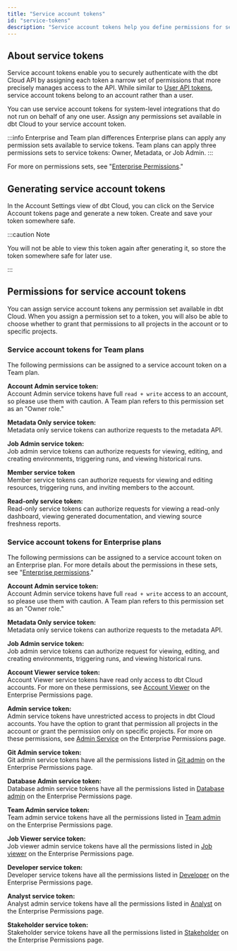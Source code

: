 ```yaml
---
title: "Service account tokens"
id: "service-tokens"
description: "Service account tokens help you define permissions for securing access to your dbt Cloud account and its projects."
---
```


## About service tokens

Service account tokens enable you to securely authenticate with the dbt Cloud API by assigning each token a narrow set of permissions that more precisely manages access to the API. While similar to [User API tokens](user-tokens), service account tokens belong to an account rather than a user.

You can use service account tokens for system-level integrations that do not run on behalf of any one user. Assign any permissions set available in dbt Cloud to your service account token.

:::info Enterprise and Team plan differences
Enterprise plans can apply any permission sets available to service tokens. Team plans can apply three permissions sets to service tokens: Owner, Metadata, or Job Admin.
:::

For more on permissions sets, see "[Enterprise Permissions](docs/dbt-cloud/access-control/enterprise-permissions)."

## Generating service account tokens

In the Account Settings view of dbt Cloud, you can click on the Service Account tokens page and generate a new token. Create and save your token somewhere safe.

:::caution Note

You will not be able to view this token again after generating it, so store the token somewhere safe for later use.

:::

## Permissions for service account tokens

You can assign service account tokens any permission set available in dbt Cloud. When you assign a permission set to a token, you will also be able to choose whether to grant that permissions to all projects in the account or to specific projects.

### Service account tokens for Team plans

The following permissions can be assigned to a service account token on a Team plan.

**Account Admin service token:**<br/>
Account Admin service tokens have full `read + write` access to an account, so please use them with caution.  A Team plan refers to this permission set as an "Owner role."

**Metadata Only service token:**<br/>
Metadata only service tokens can authorize requests to the metadata API.

**Job Admin service token:**<br/>
Job admin service tokens can authorize requests for viewing, editing, and creating environments, triggering runs, and viewing historical runs.  

**Member service token** <br/>
Member service tokens can  authorize requests for viewing and editing resources, triggering runs, and inviting members to the account.

**Read-only service token:**<br/>
Read-only service tokens can authorize requests for viewing a read-only dashboard, viewing generated documentation, and viewing source freshness reports.

### Service account tokens for Enterprise plans

The following permissions can be assigned to a service account token on an Enterprise plan. For more details about the permissions in these sets, see "[Enterprise permissions](/docs/dbt-cloud/access-control/enterprise-permissions)."

**Account Admin service token:** <br/>
Account Admin service tokens have full `read + write` access to an account, so please use them with caution.  A Team plan refers to this permission set as an "Owner role."

**Metadata Only service token:**<br/>
Metadata only service tokens can authorize requests to the metadata API.

**Job Admin service token:**<br/>
Job admin service tokens can authorize request for viewing, editing, and creating environments, triggering runs, and viewing historical runs.  

**Account Viewer service token:**<br/>
Account Viewer service tokens have read only access to dbt Cloud accounts. For more on these permissions, see [Account Viewer](docs/dbt-cloud/access-control/enterprise-permissions#account-viewer) on the Enterprise Permissions page.

**Admin service token:** <br/>
Admin service tokens have unrestricted access to projects in dbt Cloud accounts. You have the option to grant that permission all projects in the account or grant the permission only on specific projects. For more on these permissions, see [Admin Service](docs/dbt-cloud/access-control/enterprise-permissions#admin-service) on the Enterprise Permissions page.

**Git Admin service token:**<br/>
Git admin service tokens have all the permissions listed in [Git admin](/docs/dbt-cloud/access-control/enterprise-permissions#git-admin) on the Enterprise Permissions page.

**Database Admin service token:**<br/>
Database admin service tokens have all the permissions listed in [Database admin](/docs/dbt-cloud/access-control/enterprise-permissions#database-admin) on the Enterprise Permissions page.

**Team Admin service token:**<br/>
Team admin service tokens have all the permissions listed in [Team admin](/docs/dbt-cloud/access-control/enterprise-permissions#team-admin) on the Enterprise Permissions page.

**Job Viewer service token:**<br/>
Job viewer admin service tokens have all the permissions listed in [Job viewer](/docs/dbt-cloud/access-control/enterprise-permissions#job-viewer) on the Enterprise Permissions page.

**Developer service token:**<br/>
Developer service tokens have all the permissions listed in [Developer](/docs/dbt-cloud/access-control/enterprise-permissions#developer) on the Enterprise Permissions page.
 
**Analyst service token:**<br/>
Analyst admin service tokens have all the permissions listed in [Analyst](/docs/dbt-cloud/access-control/enterprise-permissions#analyst) on the Enterprise Permissions page.

**Stakeholder service token:**<br/>
Stakeholder service tokens have all the permissions listed in [Stakeholder](/docs/dbt-cloud/access-control/enterprise-permissions#stakeholder) on the Enterprise Permissions page.
